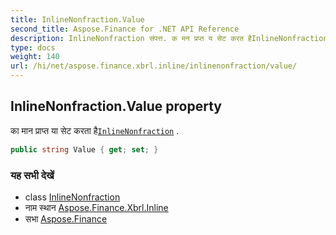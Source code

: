 ```yaml
---
title: InlineNonfraction.Value
second_title: Aspose.Finance for .NET API Reference
description: InlineNonfraction संपत्त. क मन प्रप्त य सेट करत हैInlineNonfraction .
type: docs
weight: 140
url: /hi/net/aspose.finance.xbrl.inline/inlinenonfraction/value/
---
```

## InlineNonfraction.Value property

का मान प्राप्त या सेट करता है[`InlineNonfraction`](../) .

```csharp
public string Value { get; set; }
```

### यह सभी देखें

* class [InlineNonfraction](../)
* नाम स्थान [Aspose.Finance.Xbrl.Inline](../../inlinenonfraction/)
* सभा [Aspose.Finance](../../../)


